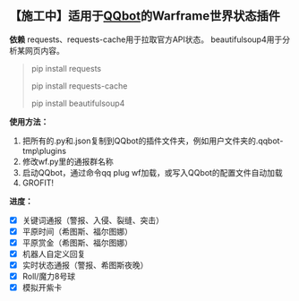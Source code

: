 【施工中】适用于[QQbot](https://github.com/pandolia/qqbot)的Warframe世界状态插件
---
**依赖**
requests、requests-cache用于拉取官方API状态。
beautifulsoup4用于分析某网页内容。
> pip install requests
> 
> pip install requests-cache
>
> pip install beautifulsoup4

**使用方法：**
1. 把所有的.py和.json复制到QQbot的插件文件夹，例如用户文件夹的.qqbot-tmp\plugins
2. 修改wf.py里的通报群名称
3. 启动QQbot，通过命令qq plug wf加载，或写入QQbot的配置文件自动加载
4. GROFIT!

**进度：**
- [x] 关键词通报（警报、入侵、裂缝、突击）
- [x] 平原时间（希图斯、福尔图娜）
- [x] 平原赏金（希图斯、福尔图娜）
- [x] 机器人自定义回复
- [x] 实时状态通报（警报、希图斯夜晚）
- [x] Roll/魔力8号球
- [x] 模拟开紫卡